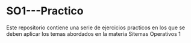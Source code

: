 # SO1---Practico
Este repositorio contiene una serie de ejercicios practicos en los que se deben aplicar los temas abordados en la materia Sitemas Operativos 1
